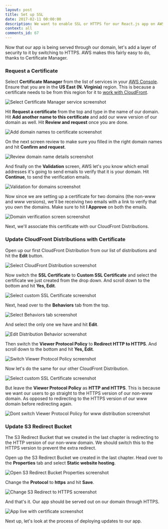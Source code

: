 ```yaml
---
layout: post
title: Set up SSL
date: 2017-02-11 00:00:00
description: We want to enable SSL or HTTPS for our React.js app on AWS. To do so we are going to request a certificate using the Certificate Manager service from AWS. We are then going to use the new certificate in our CloudFront Distributions.
context: all
comments_id: 67
---
```


Now that our app is being served through our domain, let's add a layer of security to it by switching to HTTPS. AWS makes this fairly easy to do, thanks to Certificate Manager.

### Request a Certificate

Select **Certificate Manager** from the list of services in your [AWS Console](https://console.aws.amazon.com). Ensure that you are in the **US East (N. Virginia)** region. This is because a certificate needs to be from this region for it to [work with CloudFront](http://docs.aws.amazon.com/acm/latest/userguide/acm-regions.html). 

![Select Certificate Manager service screenshot](/assets/select-certificate-manager-service.png)

Hit **Request a certificate** from the top and type in the name of our domain. Hit **Add another name to this certificate** and add our www version of our domain as well. Hit **Review and request** once you are done.

![Add domain names to certificate screenshot](/assets/add-domain-names-to-certificate.png)

On the next screen review to make sure you filled in the right domain names and hit **Confirm and request**.

![Review domain name details screenshot](/assets/review-domain-name-details.png)

And finally on the **Validation** screen, AWS let's you know which email addresses it's going to send emails to verify that it is your domain. Hit **Continue**, to send the verification emails.

![Validation for domains screenshot](/assets/validation-for-domains.png)

Now since we are setting up a certificate for two domains (the non-www and www versions), we'll be receiving two emails with a link to verify that you own the domains. Make sure to hit **I Approve** on both the emails.

![Domain verification screen screenshot](/assets/domain-verification.png)

Next, we'll associate this certificate with our CloudFront Distributions.

### Update CloudFront Distributions with Certificate

Open up our first CloudFront Distribution from our list of distributions and hit the **Edit** button.

![Select CloudFront Distribution screenshot](/assets/select-cloudfront-Distribution.png)

Now switch the **SSL Certificate** to **Custom SSL Certificate** and select the certificate we just created from the drop down. And scroll down to the bottom and hit **Yes, Edit**.

![Select custom SSL Certificate screenshot](/assets/select-custom-ssl-certificate.png)

Next, head over to the **Behaviors** tab from the top.

![Select Behaviors tab screenshot](/assets/select-behaviors-tab.png)

And select the only one we have and hit **Edit**.

![Edit Distribution Behavior screenshot](/assets/edit-distribution-behavior.png)

Then switch the **Viewer Protocol Policy** to **Redirect HTTP to HTTPS**. And scroll down to the bottom and hit **Yes, Edit**.

![Switch Viewer Protocol Policy screenshot](/assets/switch-viewer-protocol-policy.png)

Now let's do the same for our other CloudFront Distribution.

![Select custom SSL Certificate screenshot](/assets/select-custom-ssl-certificate-2.png)

But leave the **Viewer Protocol Policy** as **HTTP and HTTPS**. This is because we want our users to go straight to the HTTPS version of our non-www domain. As opposed to redirecting to the HTTPS version of our www domain before redirecting again.

![Dont switch Viewer Protocol Policy for www distribution screenshot](/assets/dont-switch-viewer-protocol-policy-for-www-distribution.png)

### Update S3 Redirect Bucket

The S3 Redirect Bucket that we created in the last chapter is redirecting to the HTTP version of our non-www domain. We should switch this to the HTTPS version to prevent the extra redirect.

Open up the S3 Redirect Bucket we created in the last chapter. Head over to the **Properties** tab and select **Static website hosting**.

![Open S3 Redirect Bucket Properties screenshot](/assets/open-s3-redirect-bucket-properties.png)

Change the **Protocol** to **https** and hit **Save**.

![Change S3 Redirect to HTTPS screenshot](/assets/change-s3-redirect-to-https.png)

And that's it. Our app should be served out on our domain through HTTPS.

![App live with certificate screenshot](/assets/app-live-with-certificate.png)

Next up, let's look at the process of deploying updates to our app.
